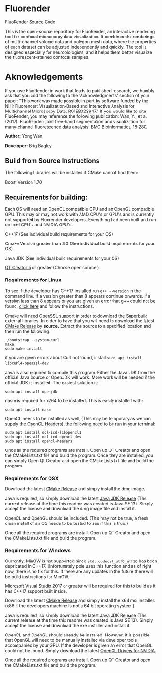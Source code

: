 # Fluorender
FluoRender Source Code

This is the open-source repository for FluoRender, an interactive rendering tool for confocal microscopy data visualization. It combines the renderings of multi-channel volume data and polygon mesh data, where the properties of each dataset can be adjusted independently and quickly. The tool is designed especially for neurobiologists, and it helps them better visualize the fluorescent-stained confocal samples.

# Aknowledgements
If you use FluoRender in work that leads to published research, we humbly ask that you add the following to the 'Acknowledgments' section of your paper: "This work was made possible in part by software funded by the NIH: Fluorender: Visualization-Based and Interactive Analysis for Multichannel Microscopy Data, R01EB023947." If you would like to cite FluoRender, you may reference the following publication: Wan, Y., et al. (2017). FluoRender: joint free-hand segmentation and visualization for many-channel fluorescence data analysis. BMC Bioinformatics, 18:280.

**Author:** Yong Wan

**Developer:** Brig Bagley

## Build from Source Instructions 

The following Libraries will be installed if CMake cannot find them:

Boost Version 1.70

## Requirements for building:
Each OS will need an OpenCL compatible CPU and an OpenGL compatible GPU. 
This may or may not work with AMD CPU's or GPU's and is currently not supported by Fluorender developers. Everything had been built and run on Intel CPU's and NVIDIA GPU's.

C++17 (See individual build requirements for your OS)

Cmake Version greater than 3.0 (See individual build requirements for your OS)

Java JDK (See individual build requirements for your OS) 

[QT Creator 5](https://www.qt.io/download) or greater (Choose open source.)

### Requirements for Linux
To see if the developer has C++17 installed run `g++ --version` in the command line. If a version greater than 8 appears continue onwards. If a version less than 8 appears or you are given an error that g++ could not be found; [click here](Docs/linuxgccinstall.md) and follow the instructions. 

Cmake will need OpenSSL support in order to download the Superbuild external libraries. In order to have that you will need to download the latest [CMake Release](https://cmake.org/download/) by **source.** Extract the source to a specified location and then run the following:

```
./bootstrap --system-curl
make
sudo make install
```

if you are given errors about Curl not found, install `sudo apt install libcurl4-openssl-dev`. 

Java is also required to compile this program. Either the Java JDK from the official Java Source or OpenJDK will work. More work will be needed if the official JDK is installed. The easiest solution is:

```
sudo apt install openjdk
```
nasm is required for x264 to be installed. This is easily installed with:

```
sudo apt install nasm
```
OpenCL needs to be installed as well, (This may be temporary as we can supply the OpenCL Headers), the following need to be run in your terminal:

```
sudo apt install ocl-icd-libopencl1
sudo apt install ocl-icd-opencl-dev
sudo apt install opencl-headers
```
Once all the required programs are install. Open up QT Creator and open the CMakeLists.txt file and build the program.
Once they are installed, you can simply Open Qt Creator and open the CMakeLists.txt file and build the program.

### Requirements for OSX
Download the latest [CMake Release](https://cmake.org/download/) and simply install the dmg image. 

Java is required, so simply download the latest [Java JDK Release](https://www.oracle.com/technetwork/java/javase/downloads/index.html) (The current release at the time this readme was created is Java SE 13). Simply accept the license and download the dmg image file and install it.

OpenCL and OpenGL should be included. (This may not be true, a fresh clean install of an OS needs to be tested to see if this is true.)

Once all the required programs are install. Open up QT Creator and open the CMakeLists.txt file and build the program.

### Requirements for Windows
Currently, MinGW is not supported since `std::codecvt_utf8_utf16` has been depricated in C++17. Unfortunately pole uses this function and as of right now, there is no fix for this. If there are any updates in the future there will be build instructions for MinGW.

Microsoft Visual Studio 2017 or greater will be required for this to build as it has C++17 support built inside.

Download the latest [CMake Release](https://cmake.org/download/) and simply install the x64 msi installer. (x86 if the developers machine is not a 64 bit operating system.) 

Java is required, so simply download the latest [Java JDK Release](https://www.oracle.com/technetwork/java/javase/downloads/index.html) (The current release at the time this readme was created is Java SE 13). Simply accept the license and download the exe installer and install it.

OpenCL and OpenGL should already be installed. However, it is possible that OpenGL will need to be manually installed via developer tools accompanied by your GPU. If the developer is given an error that OpenGL could not be found. Simply download the latest [OpenGL Drivers for NVIDIA](https://developer.nvidia.com/opengl-driver).

Once all the required programs are install. Open up QT Creator and open the CMakeLists.txt file and build the program.
